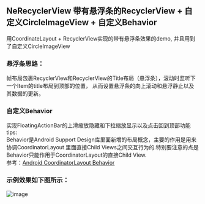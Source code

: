 ## NeRecyclerView 带有悬浮条的RecyclerView + 自定义CircleImageView + 自定义Behavior
用CoordinateLayout + RecyclerView实现的带有悬浮条效果的demo, 并且用到了自定义CircleImageView  
### 悬浮条思路：
帧布局包裹RecyclerView和RecyclerView的Title布局（悬浮条），滚动时监听下一个Item的title布局到顶部的位置，
从而设置悬浮条的向上滚动和悬浮静止以及其数据的更新。  

### 自定义Behavior
实现FloatingActionBar的上滑缩放隐藏和下拉缩放显示以及点击回到顶部功能   
tips:  
Behavior是Android Support Design库里面新增的布局概念，主要的作用是用来协调CoordinatorLayout
里面直接Child Views之间交互行为的.特别要注意的点是Behavior只能作用于CoordinatorLayout的直接Child View.  
参考：[Android CoordinatorLayout Behavior](https://www.jianshu.com/p/4ebb7bfa1228)
### 示例效果如下图所示：  
![image](https://github.com/tianyalu/NeRecyclerView/blob/master/show/show_gif.gif)

